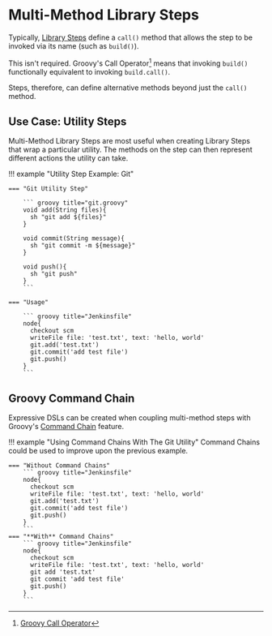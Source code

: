 # Multi-Method Library Steps

Typically, [Library Steps](./library-steps.md) define a `call()` method that allows the step to be invoked via its name (such as `build()`).

This isn't required. Groovy's Call Operator[^1] means that invoking `build()` functionally equivalent to invoking `build.call()`.

Steps, therefore, can define alternative methods beyond just the `call()` method.

## Use Case: Utility Steps

Multi-Method Library Steps are most useful when creating Library Steps that wrap a particular utility.
The methods on the step can then represent different actions the utility can take.

!!! example "Utility Step Example: Git"

    === "Git Utility Step"

        ``` groovy title="git.groovy"
        void add(String files){
          sh "git add ${files}"
        }

        void commit(String message){
          sh "git commit -m ${message}"
        }

        void push(){
          sh "git push" 
        }
        ```

    === "Usage"

        ``` groovy title="Jenkinsfile"
        node{
          checkout scm
          writeFile file: 'test.txt', text: 'hello, world'
          git.add('test.txt')
          git.commit('add test file')
          git.push()
        }
        ```

## Groovy Command Chain

Expressive DSLs can be created when coupling multi-method steps with Groovy's [Command Chain](http://docs.groovy-lang.org/docs/latest/html/documentation/core-domain-specific-languages.html#_command_chains) feature.

!!! example "Using Command Chains With The Git Utility"
    Command Chains could be used to improve upon the previous example.

    === "Without Command Chains"
        ``` groovy title="Jenkinsfile"
        node{
          checkout scm
          writeFile file: 'test.txt', text: 'hello, world'
          git.add('test.txt')
          git.commit('add test file')
          git.push()
        }
        ```
    === "**With** Command Chains"
        ``` groovy title="Jenkinsfile"
        node{
          checkout scm
          writeFile file: 'test.txt', text: 'hello, world'
          git add 'test.txt'
          git commit 'add test file'
          git.push()
        }
        ```

[^1]: [Groovy Call Operator](https://groovy-lang.org/operators.html#_call_operator)

